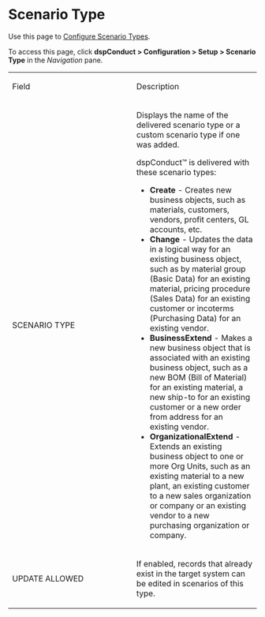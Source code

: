 # Scenario Type

<div class="use">

Use this page to [Configure Scenario
Types](../Use_Cases/Configure_Scenario_Types.htm).

</div>

To access this page, click <span style="font-weight: bold;">dspConduct
\> Configuration \> Setup \> Scenario Type</span> in the
<span style="font-style: italic;">Navigation</span> pane.

<table>
<colgroup>
<col style="width: 50%" />
<col style="width: 50%" />
</colgroup>
<tbody>
<tr class="odd">
<td><p>Field</p></td>
<td><p>Description</p></td>
</tr>
<tr class="even">
<td><p>SCENARIO TYPE</p></td>
<td><p>Displays the name of the delivered scenario type or a custom scenario type if one was added.</p>
<p>dspConduct™ is delivered with these scenario types:</p>
<ul>
<li><span style="font-weight: bold;">Create</span> - Creates new business objects, such as materials, customers, vendors, profit centers, GL accounts, etc.</li>
<li><span style="font-weight: bold;">Change</span> - Updates the data in a logical way for an existing business object, such as by material group (Basic Data) for an existing material, pricing procedure (Sales Data) for an existing customer or incoterms (Purchasing Data) for an existing vendor.</li>
<li><span style="font-weight: bold;">BusinessExtend</span> - Makes a new business object that is associated with an existing business object, such as a new BOM (Bill of Material) for an existing material, a new ship-to for an existing customer or a new order from address for an existing vendor.</li>
<li><span style="font-weight: bold;">OrganizationalExtend</span> - Extends an existing business object to one or more Org Units, such as an existing material to a new plant, an existing customer to a new sales organization or company or an existing vendor to a new purchasing organization or company.</li>
</ul></td>
</tr>
<tr class="odd">
<td><p>UPDATE ALLOWED</p></td>
<td><p>If enabled, records that already exist in the target system can be edited in scenarios of this type.</p></td>
</tr>
</tbody>
</table>
